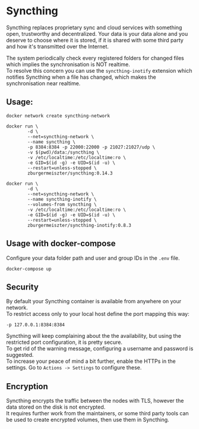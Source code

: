 # Syncthing

Syncthing replaces proprietary sync and cloud services with something open, trustworthy and decentralized. 
Your data is your data alone and you deserve to choose where it is stored, 
if it is shared with some third party and how it's transmitted over the Internet.

The system periodically check every registered folders for changed files which implies the synchronisation is NOT realtime.  
To resolve this concern you can use the `syncthing-inotify` extension which notifies Syncthing when a file has changed, 
which makes the synchronisation near realtime.

## Usage:

```
docker network create syncthing-network

docker run \
        -d \
        --net=syncthing-network \
        --name syncthing \
        -p 8384:8384 -p 22000:22000 -p 21027:21027/udp \
        -v $(pwd)/data:/syncthing \
        -v /etc/localtime:/etc/localtime:ro \
        -e GID=$(id -g) -e UID=$(id -u) \
        --restart=unless-stopped \
        zburgermeiszter/syncthing:0.14.3
        
docker run \
        -d \
        --net=syncthing-network \
        --name syncthing-inotify \
        --volumes-from syncthing \
        -v /etc/localtime:/etc/localtime:ro \
        -e GID=$(id -g) -e UID=$(id -u) \
        --restart=unless-stopped \
        zburgermeiszter/syncthing-inotify:0.8.3
```

## Usage with docker-compose

Configure your data folder path and user and group IDs in the `.env` file.

```
docker-compose up
```

## Security

By default your Syncthing container is available from anywhere on your network.  
To restrict access only to your local host define the port mapping this way:  
```
-p 127.0.0.1:8384:8384
```

Syncthing will keep complaining about the the availability, but using the restricted port configuration, it is pretty secure.  
To get rid of the warning message, configuring a username and password is suggested.  
To increase your peace of mind a bit further, enable the HTTPs in the settings.
Go to `Actions -> Settings` to configure these.

## Encryption

Syncthing encrypts the traffic between the nodes with TLS, however the data stored on the disk is not encrypted.  
It requires further work from the maintainers, or some third party tools can be used to create encrypted volumes,
then use them in Syncthing.